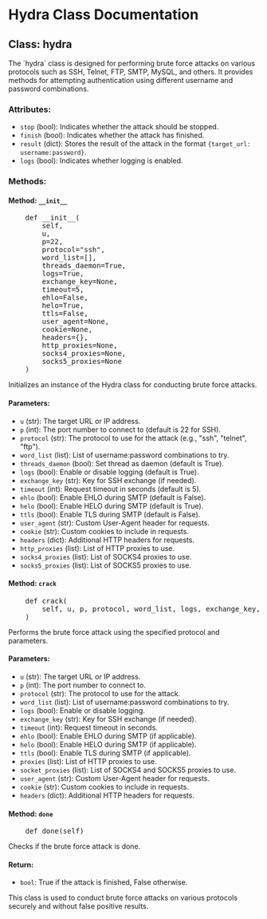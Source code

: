 <!DOCTYPE html>
<html>
<head>
</head>
<body>
<h1>Hydra Class Documentation</h1>

<h2>Class: hydra</h2>

<p>
        The `hydra` class is designed for performing brute force attacks on various protocols such as SSH, Telnet, FTP, SMTP, MySQL, and others. It provides methods for attempting authentication using different username and password combinations.
</p>

<h3>Attributes:</h3>
<ul>
    <li><code>stop</code> (bool): Indicates whether the attack should be stopped.</li>
    <li><code>finish</code> (bool): Indicates whether the attack has finished.</li>
    <li><code>result</code> (dict): Stores the result of the attack in the format <code>{target_url: username:password}</code>.</li>
    <li><code>logs</code> (bool): Indicates whether logging is enabled.</li>
</ul>

<h3>Methods:</h3>

<h4>Method: <code>__init__</code></h4>

<pre>
    def __init__(
        self,
        u,
        p=22,
        protocol="ssh",
        word_list=[],
        threads_daemon=True,
        logs=True,
        exchange_key=None,
        timeout=5,
        ehlo=False,
        helo=True,
        ttls=False,
        user_agent=None,
        cookie=None,
        headers={},
        http_proxies=None,
        socks4_proxies=None,
        socks5_proxies=None
    )
</pre>

<p>
        Initializes an instance of the Hydra class for conducting brute force attacks.
</p>

<h4>Parameters:</h4>
<ul>
    <li><code>u</code> (str): The target URL or IP address.</li>
    <li><code>p</code> (int): The port number to connect to (default is 22 for SSH).</li>
    <li><code>protocol</code> (str): The protocol to use for the attack (e.g., "ssh", "telnet", "ftp").</li>
    <li><code>word_list</code> (list): List of username:password combinations to try.</li>
    <li><code>threads_daemon</code> (bool): Set thread as daemon (default is True).</li>
    <li><code>logs</code> (bool): Enable or disable logging (default is True).</li>
    <li><code>exchange_key</code> (str): Key for SSH exchange (if needed).</li>
    <li><code>timeout</code> (int): Request timeout in seconds (default is 5).</li>
    <li><code>ehlo</code> (bool): Enable EHLO during SMTP (default is False).</li>
    <li><code>helo</code> (bool): Enable HELO during SMTP (default is True).</li>
    <li><code>ttls</code> (bool): Enable TLS during SMTP (default is False).</li>
    <li><code>user_agent</code> (str): Custom User-Agent header for requests.</li>
    <li><code>cookie</code> (str): Custom cookies to include in requests.</li>
    <li><code>headers</code> (dict): Additional HTTP headers for requests.</li>
    <li><code>http_proxies</code> (list): List of HTTP proxies to use.</li>
    <li><code>socks4_proxies</code> (list): List of SOCKS4 proxies to use.</li>
    <li><code>socks5_proxies</code> (list): List of SOCKS5 proxies to use.</li>
</ul>

<h4>Method: <code>crack</code></h4>

<pre>
    def crack(
        self, u, p, protocol, word_list, logs, exchange_key, timeout, ehlo, helo, ttls, proxies, socket_proxies, user_agent, cookie, headers
    )
</pre>

<p>
        Performs the brute force attack using the specified protocol and parameters.
</p>

<h4>Parameters:</h4>
<ul>
    <li><code>u</code> (str): The target URL or IP address.</li>
    <li><code>p</code> (int): The port number to connect to.</li>
    <li><code>protocol</code> (str): The protocol to use for the attack.</li>
    <li><code>word_list</code> (list): List of username:password combinations to try.</li>
    <li><code>logs</code> (bool): Enable or disable logging.</li>
    <li><code>exchange_key</code> (str): Key for SSH exchange (if needed).</li>
    <li><code>timeout</code> (int): Request timeout in seconds.</li>
    <li><code>ehlo</code> (bool): Enable EHLO during SMTP (if applicable).</li>
    <li><code>helo</code> (bool): Enable HELO during SMTP (if applicable).</li>
    <li><code>ttls</code> (bool): Enable TLS during SMTP (if applicable).</li>
    <li><code>proxies</code> (list): List of HTTP proxies to use.</li>
    <li><code>socket_proxies</code> (list): List of SOCKS4 and SOCKS5 proxies to use.</li>
    <li><code>user_agent</code> (str): Custom User-Agent header for requests.</li>
    <li><code>cookie</code> (str): Custom cookies to include in requests.</li>
    <li><code>headers</code> (dict): Additional HTTP headers for requests.</li>
</ul>

<h4>Method: <code>done</code></h4>

<pre>
    def done(self)
</pre>

<p>
        Checks if the brute force attack is done.
</p>

<h4>Return:</h4>
<ul>
    <li><code>bool</code>: True if the attack is finished, False otherwise.</li>
</ul>

<p>
        This class is used to conduct brute force attacks on various protocols securely and without false positive results.
</p>

</body>
</html>
